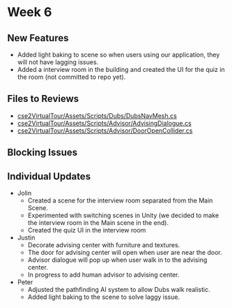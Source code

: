 # Week 6

## New Features
- Added light baking to scene so when users using our application, they will not have lagging issues.
- Added a interview room in the building and created the UI for the quiz in the room (not committed to repo yet).

## Files to Reviews
- [cse2VirtualTour/Assets/Scripts/Dubs/DubsNavMesh.cs](https://github.com/UWRealityLab/xrcapstone22wi-team1/blob/2ae2c0590df656510222e20a645a8dfc9a8ebda8/cse2VirtualTour/Assets/Scripts/Dubs/DubsNavMesh.cs)
- [cse2VirtualTour/Assets/Scripts/Advisor/AdvisingDialogue.cs](https://github.com/UWRealityLab/xrcapstone22wi-team1/blob/advisor/cse2VirtualTour/Assets/Scripts/Advisor/AdvisingDialogue.cs)
- [cse2VirtualTour/Assets/Scripts/Advisor/DoorOpenCollider.cs](https://github.com/UWRealityLab/xrcapstone22wi-team1/blob/advisor/cse2VirtualTour/Assets/Scripts/Advisor/DoorOpenCollider.cs)

## Blocking Issues


## Individual Updates

- Jolin
    - Created a scene for the interview room separated from the Main Scene.
    - Experimented with switching scenes in Unity (we decided to make the interview room in the Main scene in the end).
    - Created the quiz UI in the interview room
- Justin
  - Decorate advising center with furniture and textures.
  - The door for advising center will open when user are near the door.
  - Advisor dialogue will pop up when user walk in to the advising center.
  - In progress to add human advisor to advising center.
- Peter
    - Adjusted the pathfinding AI system to allow Dubs walk realistic. 
    - Added light baking to the scene to solve laggy issue.
